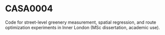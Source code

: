 # CASA0004
Code for street-level greenery measurement, spatial regression, and route optimization experiments in Inner London (MSc dissertation, academic use).
